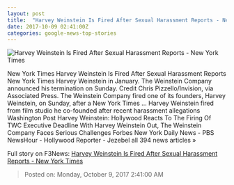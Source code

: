 ```yaml
---
layout: post
title:  "Harvey Weinstein Is Fired After Sexual Harassment Reports - New York Times"
date: 2017-10-09 02:41:00Z
categories: google-news-top-stories
---
```


![Harvey Weinstein Is Fired After Sexual Harassment Reports - New York Times](https://static01.nyt.com/images/2017/10/09/us/09xp-weinstein/09xp-weinstein-facebookJumbo.jpg)

New York Times Harvey Weinstein Is Fired After Sexual Harassment Reports New York Times Harvey Weinstein in January. The Weinstein Company announced his termination on Sunday. Credit Chris Pizzello/Invision, via Associated Press. The Weinstein Company fired one of its founders, Harvey Weinstein, on Sunday, after a New York Times ... Harvey Weinstein fired from film studio he co-founded after recent harassment allegations Washington Post Harvey Weinstein: Hollywood Reacts To The Firing Of TWC Executive Deadline With Harvey Weinstein Out, The Weinstein Company Faces Serious Challenges Forbes New York Daily News - PBS NewsHour - Hollywood Reporter - Jezebel all 394 news articles »


Full story on F3News: [Harvey Weinstein Is Fired After Sexual Harassment Reports - New York Times](http://www.f3nws.com/n/pzRNzF)

> Posted on: Monday, October 9, 2017 2:41:00 AM
